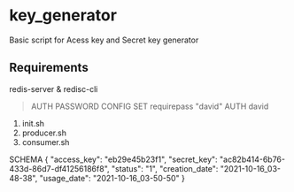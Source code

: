 # key_generator
Basic script for Acess key and Secret key generator

## Requirements
redis-server &
redisc-cli
> AUTH PASSWORD
> CONFIG SET requirepass "david"
> AUTH david

1. init.sh
2. producer.sh
3. consumer.sh

SCHEMA
    {
      "access_key": "eb29e45b23f1",
      "secret_key": "ac82b414-6b76-433d-86d7-df41256186f8",
      "status": "1",
      "creation_date": "2021-10-16_03-48-38",
      "usage_date": "2021-10-16_03-50-50"
    }    
